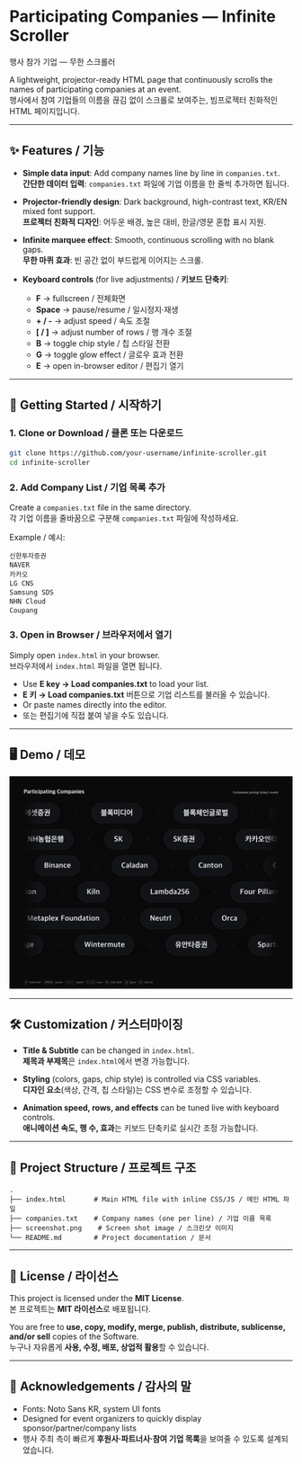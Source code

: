 # Participating Companies — Infinite Scroller

행사 참가 기업 — 무한 스크롤러

A lightweight, projector-ready HTML page that continuously scrolls the names of participating companies at an event.  
행사에서 참여 기업들의 이름을 끊김 없이 스크롤로 보여주는, 빔프로젝터 친화적인 HTML 페이지입니다.

---

## ✨ Features / 기능

-   **Simple data input**: Add company names line by line in `companies.txt`.  
    **간단한 데이터 입력**: `companies.txt` 파일에 기업 이름을 한 줄씩 추가하면 됩니다.

-   **Projector-friendly design**: Dark background, high-contrast text, KR/EN mixed font support.  
    **프로젝터 친화적 디자인**: 어두운 배경, 높은 대비, 한글/영문 혼합 표시 지원.

-   **Infinite marquee effect**: Smooth, continuous scrolling with no blank gaps.  
    **무한 마퀴 효과**: 빈 공간 없이 부드럽게 이어지는 스크롤.

-   **Keyboard controls** (for live adjustments) / **키보드 단축키**:
    -   **F** → fullscreen / 전체화면
    -   **Space** → pause/resume / 일시정지·재생
    -   **+ / -** → adjust speed / 속도 조절
    -   **[ / ]** → adjust number of rows / 행 개수 조절
    -   **B** → toggle chip style / 칩 스타일 전환
    -   **G** → toggle glow effect / 글로우 효과 전환
    -   **E** → open in-browser editor / 편집기 열기

---

## 🚀 Getting Started / 시작하기

### 1. Clone or Download / 클론 또는 다운로드

```bash
git clone https://github.com/your-username/infinite-scroller.git
cd infinite-scroller
```

### 2. Add Company List / 기업 목록 추가

Create a `companies.txt` file in the same directory.  
각 기업 이름을 줄바꿈으로 구분해 `companies.txt` 파일에 작성하세요.

Example / 예시:

```
신한투자증권
NAVER
카카오
LG CNS
Samsung SDS
NHN Cloud
Coupang
```

### 3. Open in Browser / 브라우저에서 열기

Simply open `index.html` in your browser.  
브라우저에서 `index.html` 파일을 열면 됩니다.

-   Use **E key → Load companies.txt** to load your list.
-   **E 키 → Load companies.txt** 버튼으로 기업 리스트를 불러올 수 있습니다.
-   Or paste names directly into the editor.
-   또는 편집기에 직접 붙여 넣을 수도 있습니다.

---

## 🖥️ Demo / 데모

![demo screenshot](./screenshot.png)

---

## 🛠️ Customization / 커스터마이징

-   **Title & Subtitle** can be changed in `index.html`.  
    **제목과 부제목**은 `index.html`에서 변경 가능합니다.

-   **Styling** (colors, gaps, chip style) is controlled via CSS variables.  
    **디자인 요소**(색상, 간격, 칩 스타일)는 CSS 변수로 조정할 수 있습니다.

-   **Animation speed, rows, and effects** can be tuned live with keyboard controls.  
    **애니메이션 속도, 행 수, 효과**는 키보드 단축키로 실시간 조정 가능합니다.

---

## 📂 Project Structure / 프로젝트 구조

```
.
├── index.html       # Main HTML file with inline CSS/JS / 메인 HTML 파일
├── companies.txt    # Company names (one per line) / 기업 이름 목록
├── screenshot.png    # Screen shot image / 스크린샷 이미지
└── README.md        # Project documentation / 문서
```

---

## 📜 License / 라이선스

This project is licensed under the **MIT License**.  
본 프로젝트는 **MIT 라이선스**로 배포됩니다.

You are free to **use, copy, modify, merge, publish, distribute, sublicense, and/or sell** copies of the Software.  
누구나 자유롭게 **사용, 수정, 배포, 상업적 활용**할 수 있습니다.

---

## 🙌 Acknowledgements / 감사의 말

-   Fonts: Noto Sans KR, system UI fonts
-   Designed for event organizers to quickly display sponsor/partner/company lists
-   행사 주최 측이 빠르게 **후원사·파트너사·참여 기업 목록**을 보여줄 수 있도록 설계되었습니다.
